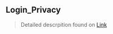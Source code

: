 ## Login_Privacy
> Detailed descrpition found on [Link](https://www.spigotmc.org/resources/loginprivacy.91035/)
